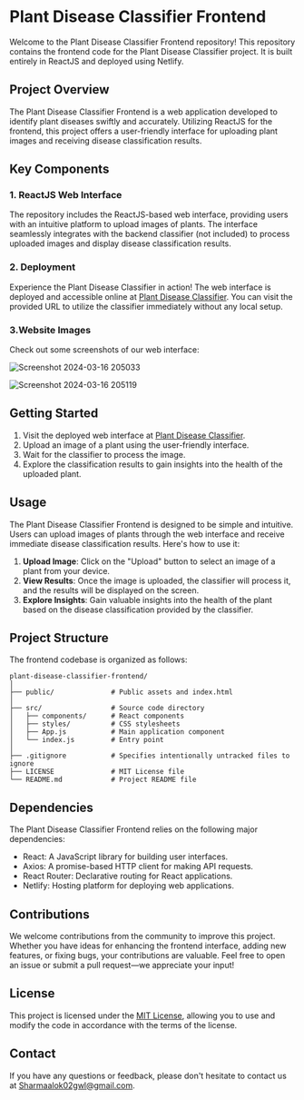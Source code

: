 # Plant Disease Classifier Frontend

Welcome to the Plant Disease Classifier Frontend repository! This repository contains the frontend code for the Plant Disease Classifier project. It is built entirely in ReactJS and deployed using Netlify.

## Project Overview

The Plant Disease Classifier Frontend is a web application developed to identify plant diseases swiftly and accurately. Utilizing ReactJS for the frontend, this project offers a user-friendly interface for uploading plant images and receiving disease classification results.

## Key Components

### 1. ReactJS Web Interface

The repository includes the ReactJS-based web interface, providing users with an intuitive platform to upload images of plants. The interface seamlessly integrates with the backend classifier (not included) to process uploaded images and display disease classification results.

### 2. Deployment

Experience the Plant Disease Classifier in action! The web interface is deployed and accessible online at [Plant Disease Classifier](https://plant-disease.netlify.app/). You can visit the provided URL to utilize the classifier immediately without any local setup.

### 3.Website Images
Check out some screenshots of our web interface:


![Screenshot 2024-03-16 205033](https://github.com/Alok-2002/Plant_Disease_Classifier_Frontend/assets/93814546/9cc77c2e-eca5-4bca-a7c0-a530be47e1a2)


![Screenshot 2024-03-16 205119](https://github.com/Alok-2002/Plant_Disease_Classifier_Frontend/assets/93814546/c23603cd-984c-4dfc-93f1-c1f184b3ba2b)



## Getting Started

1. Visit the deployed web interface at [Plant Disease Classifier](https://plant-disease.netlify.app/).
2. Upload an image of a plant using the user-friendly interface.
3. Wait for the classifier to process the image.
4. Explore the classification results to gain insights into the health of the uploaded plant.

## Usage

The Plant Disease Classifier Frontend is designed to be simple and intuitive. Users can upload images of plants through the web interface and receive immediate disease classification results. Here's how to use it:

1. **Upload Image**: Click on the "Upload" button to select an image of a plant from your device.
2. **View Results**: Once the image is uploaded, the classifier will process it, and the results will be displayed on the screen.
3. **Explore Insights**: Gain valuable insights into the health of the plant based on the disease classification provided by the classifier.

## Project Structure

The frontend codebase is organized as follows:

```
plant-disease-classifier-frontend/
│
├── public/              # Public assets and index.html
│
├── src/                 # Source code directory
│   ├── components/      # React components
│   ├── styles/          # CSS stylesheets
│   ├── App.js           # Main application component
│   └── index.js         # Entry point
│
├── .gitignore           # Specifies intentionally untracked files to ignore
├── LICENSE              # MIT License file
└── README.md            # Project README file
```

## Dependencies

The Plant Disease Classifier Frontend relies on the following major dependencies:

- React: A JavaScript library for building user interfaces.
- Axios: A promise-based HTTP client for making API requests.
- React Router: Declarative routing for React applications.
- Netlify: Hosting platform for deploying web applications.

## Contributions

We welcome contributions from the community to improve this project. Whether you have ideas for enhancing the frontend interface, adding new features, or fixing bugs, your contributions are valuable. Feel free to open an issue or submit a pull request—we appreciate your input!

## License

This project is licensed under the [MIT License](LICENSE), allowing you to use and modify the code in accordance with the terms of the license.

## Contact

If you have any questions or feedback, please don't hesitate to contact us at [Sharmaalok02gwl@gmail.com](mailto:sharmaalok02gwl@gmail.com).
